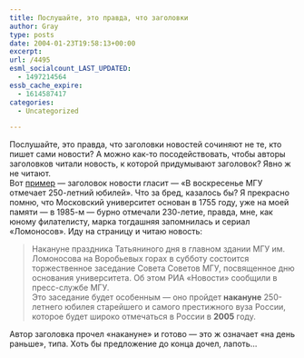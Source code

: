 ```yaml
---
title: Послушайте, это правда, что заголовки
author: Gray
type: posts
date: 2004-01-23T19:58:13+00:00
excerpt:
url: /4495
esml_socialcount_LAST_UPDATED:
  - 1497214564
essb_cache_expire:
  - 1614587417
categories:
  - Uncategorized

---
```








Послушайте, это правда, что заголовки новостей сочиняют не те, кто пишет сами новости? А можно как-то посодействовать, чтобы авторы заголовков читали новость, к которой придумывают заголовок? Явно ж не читают.  
Вот <a href="http://www.newsru.com/russia/24Jan2004/msu.html" target="_blank">пример</a> &#8212; заголовок новости гласит &#8212; &#171;В воскресенье МГУ отмечает 250-летний юбилей&#187;. Что за бред, казалось бы? Я прекрасно помню, что Московский университет основан в 1755 году, уже на моей памяти &#8212; в 1985-м &#8212; бурно отмечали 230-летие, правда, мне, как юному филателисту, марка тогдашняя запомнилась и сериал &#171;Ломоносов&#187;. Иду на страницу и читаю новость:

> Накануне праздника Татьяниного дня в главном здании МГУ им. Ломоносова на Воробьевых горах в субботу состоится торжественное заседание Совета Советов МГУ, посвященное дню основания университета. Об этом РИА &#171;Новости&#187; сообщили в пресс-службе МГУ.  
> Это заседание будет особенным &#8212; оно пройдет **накануне** 250-летнего юбилея старейшего и самого престижного вуза России, которое будет широко отмечаться в России в **2005** году.

Автор заголовка прочел &#171;накануне&#187; и готово &#8212; это ж означает &#171;на день раньше&#187;, типа. Хоть бы предложение до конца дочел, лапоть&#8230;